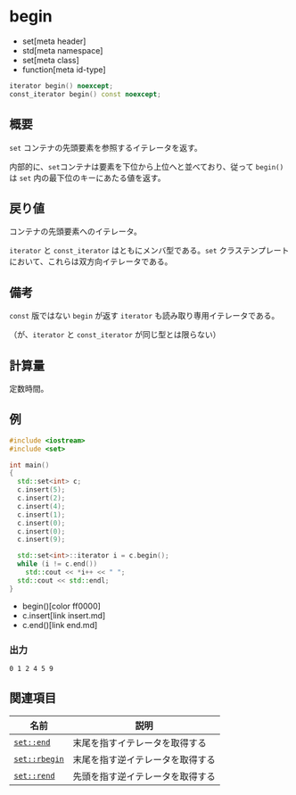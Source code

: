 # begin
* set[meta header]
* std[meta namespace]
* set[meta class]
* function[meta id-type]

```cpp
iterator begin() noexcept;
const_iterator begin() const noexcept;
```


## 概要
`set` コンテナの先頭要素を参照するイテレータを返す。

内部的に、`set`コンテナは要素を下位から上位へと並べており、従って `begin()` は `set` 内の最下位のキーにあたる値を返す。


## 戻り値
コンテナの先頭要素へのイテレータ。

`iterator` と `const_iterator` はともにメンバ型である。`set` クラステンプレートにおいて、これらは双方向イテレータである。


## 備考
`const` 版ではない `begin` が返す `iterator` も読み取り専用イテレータである。

（が、`iterator` と `const_iterator` が同じ型とは限らない）


## 計算量
定数時間。


## 例
```cpp example
#include <iostream>
#include <set>

int main()
{
  std::set<int> c;
  c.insert(5);
  c.insert(2);
  c.insert(4);
  c.insert(1);
  c.insert(0);
  c.insert(0);
  c.insert(9);

  std::set<int>::iterator i = c.begin();
  while (i != c.end())
    std::cout << *i++ << " ";
  std::cout << std::endl;
}
```
* begin()[color ff0000]
* c.insert[link insert.md]
* c.end()[link end.md]

### 出力
```
0 1 2 4 5 9 
```

## 関連項目

| 名前                       | 説明                             |
|----------------------------|----------------------------------|
| [`set::end`](end.md)       | 末尾を指すイテレータを取得する   |
| [`set::rbegin`](rbegin.md) | 末尾を指す逆イテレータを取得する |
| [`set::rend`](rend.md)     | 先頭を指す逆イテレータを取得する |
